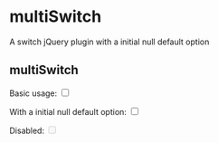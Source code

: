 # multiSwitch
A switch jQuery plugin with a initial null default option


## multiSwitch ##

Basic usage:
<input type="checkbox" class="multi-switch" value="0" />

With a initial null default option:
<input type="checkbox" class="multi-switch" initial-value="0" unchecked-value="2" checked-value="1" value="0" />

Disabled:
<input type="checkbox" class="multi-switch" value="0" disabled="disabled" />

